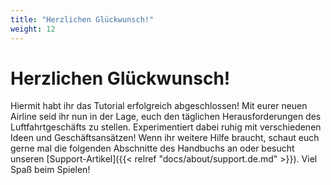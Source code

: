 ```yaml
---
title: "Herzlichen Glückwunsch!"
weight: 12
---
```


# Herzlichen Glückwunsch!

Hiermit habt ihr das Tutorial erfolgreich abgeschlossen! Mit eurer neuen Airline seid ihr nun in der Lage, euch den täglichen Herausforderungen des Luftfahrtgeschäfts zu stellen. Experimentiert dabei ruhig mit verschiedenen Ideen und Geschäftsansätzen! Wenn ihr weitere Hilfe braucht, schaut euch gerne mal die folgenden Abschnitte des Handbuchs an oder besucht unseren [Support-Artikel]({{< relref "docs/about/support.de.md" >}}). Viel Spaß beim Spielen!

